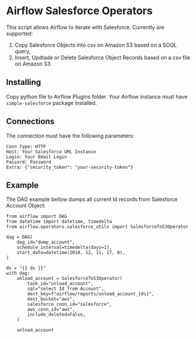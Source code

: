 # Airflow Salesforce Operators

This script allows Airflow to iterate with Salesforce. Currently are supported:

1. Copy Salesforce Objects into csv on Amazon S3 based on a SOQL query,
2. Insert, Updtade or Delete Salesforce Object Records based on a csv file on Amazon S3

## Installing
Copy python file to Airflow Plugins folder. Your Airflow instance must have ```simple-salesforce``` package installed.

## Connections
The connection must have the following parameters:
```
Conn Type: HTTP
Host: Your Salesforce URL Instance
Login: Your Email Login
Passord: Password
Extra: {"security_token": "your-security-token"}
```

## Example
The DAG example bellow dumps all current Id records from Salesforce Account Object:
```
from airflow import DAG
from datetime import datetime, timedelta
from airflow.operators.salesforce_utils import SalesforceToS3Operator

dag = DAG(
    dag_id="dump_account",
    schedule_interval=timedelta(days=1),
    start_date=datetime(2018, 12, 11, 17, 0),
)

ds = "{{ ds }}"
with dag:
    unload_account = SalesforceToS3Operator(
        task_id="unload_account",
        sql="select Id from Account",
        dest_key=f"airflow/reports/unload_account_{ds}",
        dest_bucket="aws",
        salesforce_conn_id="salesforce",
        aws_conn_id="aws",
        include_deleted=False,
    )

    unload_account

```
